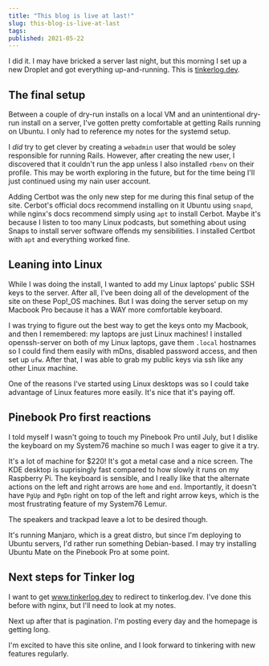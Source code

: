 ```yaml
---
title: "This blog is live at last!"
slug: this-blog-is-live-at-last
tags:
published: 2021-05-22
---
```


I did it. I may have bricked a server last night, but this morning I set up a new Droplet and got everything up-and-running. This is [tinkerlog.dev](https://tinkerlog.dev).

## The final setup

Between a couple of dry-run installs on a local VM and an unintentional dry-run install on a server, I've gotten pretty comfortable at getting Rails running on Ubuntu. I only had to reference my notes for the systemd setup.

I _did_ try to get clever by creating a `webadmin` user that would be soley responsible for running Rails. However, after creating the new user, I discovered that it couldn't run the app unless I also installed `rbenv` on their profile. This may be worth exploring in the future, but for the time being I'll just continued using my nain user account.

Adding Certbot was the only new step for me during this final setup of the site. Cerbot's official docs recommend installing on it Ubuntu using `snapd`, while nginx's docs recommend simply using `apt` to install Cerbot. Maybe it's because I listen to too many Linux podcasts, but something about using Snaps to install server software offends my sensibilities. I installed Certbot with `apt` and everything worked fine.

## Leaning into Linux

While I was doing the install, I wanted to add my Linux laptops' public SSH keys to the server. After all, I've been doing all of the development of the site on these Pop!\_OS machines. But I was doing the server setup on my Macbook Pro because it has a WAY more comfortable keyboard.

I was trying to figure out the best way to get the keys onto my Macbook, and then I remembered: my laptops are just Linux machines! I installed openssh-server on both of my Linux laptops, gave them `.local` hostnames so I could find them easily with mDns, disabled password access, and then set up `ufw`. After that, I was able to grab my public keys via ssh like any other Linux machine.

One of the reasons I've started using Linux desktops was so I could take advantage of Linux features more easily. It's nice that it's paying off.

## Pinebook Pro first reactions

I told myself I wasn't going to touch my Pinebook Pro until July, but I dislike the keyboard on my System76 machine so much I was eager to give it a try.

It's a lot of machine for $220! It's got a metal case and a nice screen. The KDE desktop is suprisingly fast compared to how slowly it runs on my Raspberry Pi. The keyboard is sensible, and I really like that the alternate actions on the left and right arrows are `home` and `end`. Importantly, it doesn't have `PgUp` and `PgDn` right on top of the left and right arrow keys, which is the most frustrating feature of my System76 Lemur.

The speakers and trackpad leave a lot to be desired though.

It's running Manjaro, which is a great distro, but since I'm deploying to Ubuntu servers, I'd rather run something Debian-based. I may try installing Ubuntu Mate on the Pinebook Pro at some point.

## Next steps for Tinker log

I want to get www.tinkerlog.dev to redirect to tinkerlog.dev. I've done this before with nginx, but I'll need to look at my notes.

Next up after that is pagination. I'm posting every day and the homepage is getting long.

I'm excited to have this site online, and I look forward to tinkering with new features regularly.
